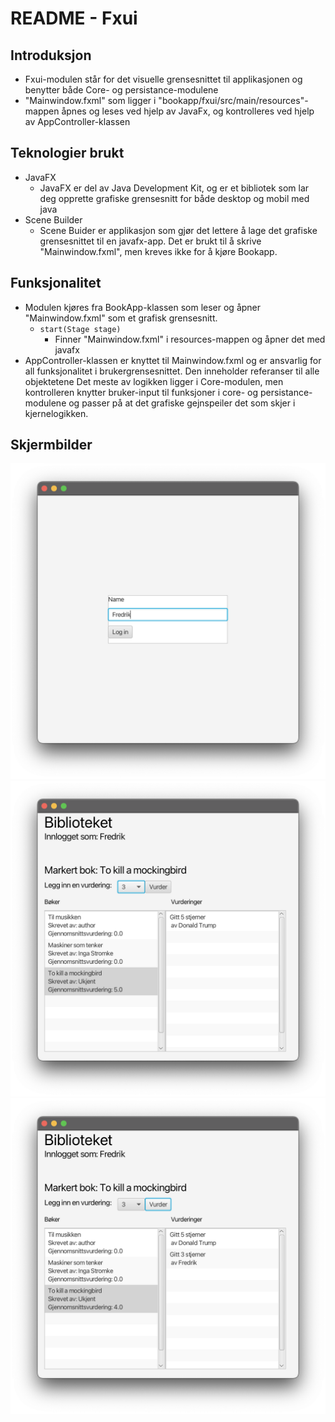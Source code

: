 # README - Fxui

## Introduksjon

* Fxui-modulen står for det visuelle grensesnittet til applikasjonen og benytter både Core- og persistance-modulene
* "Mainwindow.fxml" som ligger i "bookapp/fxui/src/main/resources"-mappen åpnes og leses ved hjelp av JavaFx, og kontrolleres ved hjelp av AppController-klassen

## Teknologier brukt

* JavaFX
  * JavaFX er del av Java Development Kit, og er et bibliotek som lar deg opprette grafiske grensesnitt for både desktop og mobil med java
* Scene Builder
  * Scene Buider er applikasjon som gjør det lettere å lage det grafiske grensesnittet til en javafx-app. Det er brukt til å skrive "Mainwindow.fxml", men kreves ikke for å kjøre Bookapp.

## Funksjonalitet

* Modulen kjøres fra BookApp-klassen som leser og åpner "Mainwindow.fxml" som et grafisk grensesnitt.
  * ```start(Stage stage)```
    * Finner "Mainwindow.fxml" i resources-mappen og åpner det med javafx
* AppController-klassen er knyttet til Mainwindow.fxml og er ansvarlig for all funksjonalitet i brukergrensesnittet. Den inneholder referanser til alle objektetene Det meste av logikken ligger i Core-modulen, men kontrolleren knytter bruker-input til funksjoner i core- og persistance-modulene og passer på at det grafiske gejnspeiler det som skjer i kjernelogikken.

## Skjermbilder

![Viser innloggingsside](/docs/imgs/loginpage.png)
![Viser hovedside før review](/docs/imgs/mainpagePreReviewR2.png)
![Viser hovedside etter review](/docs/imgs/mainpagePostReviewR2.png)
